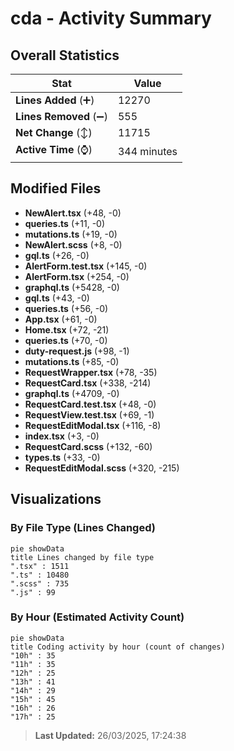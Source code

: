 # cda - Activity Summary 

## Overall Statistics

| Stat                   | Value                                                             |
| ---------------------- | ----------------------------------------------------------------- |
| **Lines Added** (➕)   | 12270                                          |
| **Lines Removed** (➖) | 555                                        |
| **Net Change** (↕)    | 11715                |
| **Active Time** (⌚)   | 344 minutes |


## Modified Files
- **NewAlert.tsx** (+48, -0)
- **queries.ts** (+11, -0)
- **mutations.ts** (+19, -0)
- **NewAlert.scss** (+8, -0)
- **gql.ts** (+26, -0)
- **AlertForm.test.tsx** (+145, -0)
- **AlertForm.tsx** (+254, -0)
- **graphql.ts** (+5428, -0)
- **gql.ts** (+43, -0)
- **queries.ts** (+56, -0)
- **App.tsx** (+61, -0)
- **Home.tsx** (+72, -21)
- **queries.ts** (+70, -0)
- **duty-request.js** (+98, -1)
- **mutations.ts** (+85, -0)
- **RequestWrapper.tsx** (+78, -35)
- **RequestCard.tsx** (+338, -214)
- **graphql.ts** (+4709, -0)
- **RequestCard.test.tsx** (+48, -0)
- **RequestView.test.tsx** (+69, -1)
- **RequestEditModal.tsx** (+116, -8)
- **index.tsx** (+3, -0)
- **RequestCard.scss** (+132, -60)
- **types.ts** (+33, -0)
- **RequestEditModal.scss** (+320, -215)

## Visualizations

### By File Type (Lines Changed)

```mermaid
pie showData
title Lines changed by file type
".tsx" : 1511
".ts" : 10480
".scss" : 735
".js" : 99
```

### By Hour (Estimated Activity Count)

```mermaid
pie showData
title Coding activity by hour (count of changes)
"10h" : 35
"11h" : 35
"12h" : 25
"13h" : 41
"14h" : 29
"15h" : 45
"16h" : 26
"17h" : 25
```


> **Last Updated:** 26/03/2025, 17:24:38